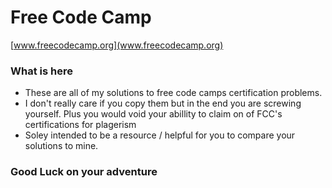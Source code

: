 # Free Code Camp

[www.freecodecamp.org](www.freecodecamp.org)

### What is here

- These are all of my solutions to free code camps certification problems.
- I don't really care if you copy them but in the end you are screwing yourself. Plus you would void your abillity to claim on of FCC's certifications for plagerism
- Soley intended to be a resource / helpful for you to compare your solutions to mine.


### Good Luck on your adventure
